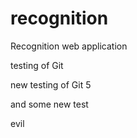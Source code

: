 # recognition
Recognition web application

testing of Git

new testing of Git 5

and some new test

evil 
